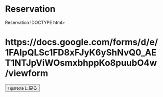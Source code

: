 # Reservation
Reservation
!DOCTYPE html>
<html>
<head>
<meta charset="UTF-8">
<title>TipsNote : GitHub Pages Sample</title>
<link rel="stylesheet" href="https://cdnjs.cloudflare.com/ajax/libs/marx/2.0.4/marx.css">
</head>

<body>
<main>
  <h1>https://docs.google.com/forms/d/e/1FAIpQLSc1FD8xFJyK6yShNvQ0_AET1NTJpViWOsmxbhppKo8puubO4w/viewform</h1>
  <a href="http://www.tam-tam.co.jp/tipsnote/"><button>TipsNote に戻る</button></a>
</main>

<script>
console.log('GitHub Pages Sample');
</script>
</body>
</html>
